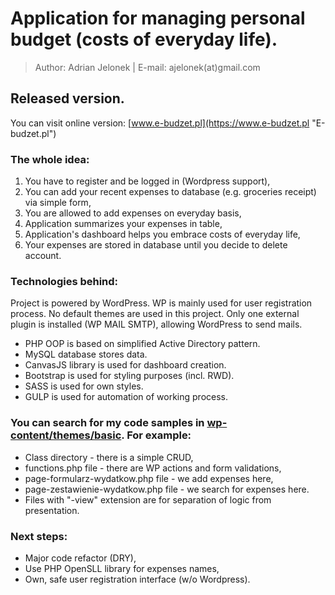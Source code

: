 # Application for managing personal budget (costs of everyday life).
>Author: Adrian Jelonek |  E-mail: ajelonek(at)gmail.com

## Released version. 
You can visit online version: [www.e-budzet.pl](https://www.e-budzet.pl "E-budzet.pl")
### The whole idea:
1. You have to register and be logged in (Wordpress support),
2. You can add your recent expenses to database (e.g. groceries receipt) via simple form,
3. You are allowed to add expenses on everyday basis,
4. Application summarizes your expenses in table,
4. Application's dashboard helps you embrace costs of everyday life,
6. Your expenses are stored in database until you decide to delete account.

### Technologies behind:
Project is powered by WordPress. WP is mainly used for user registration process. No default themes are used in this project. Only one external plugin is installed (WP MAIL SMTP), allowing WordPress to send mails.

- PHP OOP is based on simplified Active Directory pattern.
- MySQL database stores data.
- CanvasJS library is used for dashboard creation.
- Bootstrap is used for styling purposes (incl. RWD).
- SASS is used for own styles.
- GULP is used for automation of working process.

### You can search for my code samples in [wp-content/themes/basic](../master/wp-content/themes/basic). For example:
- Class directory - there is a simple CRUD,
- functions.php file - there are WP actions and form validations,
- page-formularz-wydatkow.php file - we add expenses here,
- page-zestawienie-wydatkow.php file - we search for expenses here.
- Files with "-view" extension are for separation of logic from presentation.

### Next steps:
- Major code refactor (DRY),
- Use PHP OpenSLL library for expenses names,
- Own, safe user registration interface (w/o Wordpress). 